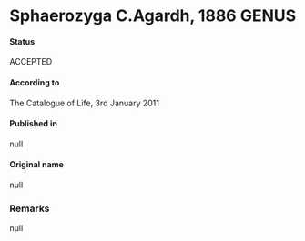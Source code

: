 Sphaerozyga C.Agardh, 1886 GENUS
=======

#### Status
ACCEPTED

#### According to
The Catalogue of Life, 3rd January 2011

#### Published in
null

#### Original name
null

### Remarks
null